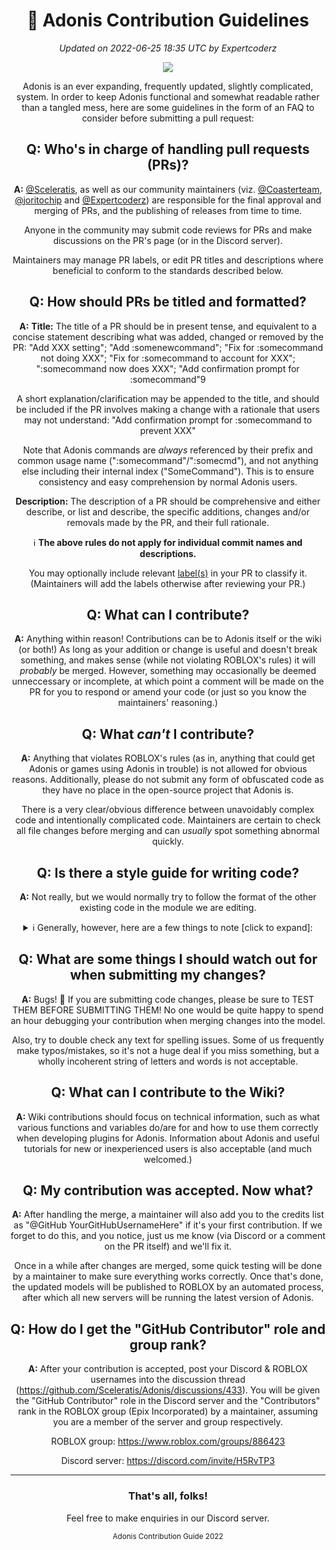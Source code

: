 <div align="center">

# 📜 Adonis Contribution Guidelines
*Updated on 2022-06-25 18:35 UTC by Expertcoderz*

<img src="https://user-images.githubusercontent.com/81153405/175760639-fc3b2352-8066-48cc-b2e6-2ea0ad69e33e.png">

Adonis is an ever expanding, frequently updated, slightly complicated, system. In order to keep Adonis functional and somewhat readable rather than a tangled mess, here are some guidelines in the form of an FAQ to consider before submitting a pull request:

## Q: Who's in charge of handling pull requests (PRs)?

**A:** [@Sceleratis](https://github.com/Sceleratis), as well as our community maintainers (viz. [@Coasterteam](https://github.com/Coasterteam), [@joritochip](https://github.com/joritochip) and [@Expertcoderz](https://github.com/Expertcoderz)) are responsible for the final approval and merging of PRs, and the publishing of releases from time to time.

Anyone in the community may submit code reviews for PRs and make discussions on the PR's page (or in the Discord server).

Maintainers may manage PR labels, or edit PR titles and descriptions where beneficial to conform to the standards described below.

## Q: How should PRs be titled and formatted?

**A:** **Title:** The title of a PR should be in present tense, and equivalent to a concise statement describing what was added, changed or removed by the PR: "Add XXX setting"; "Add :somenewcommand"; "Fix for :somecommand not doing XXX"; "Fix for :somecommand to account for XXX"; ":somecommand now does XXX"; "Add confirmation prompt for :somecommand"9

A short explanation/clarification may be appended to the title, and should be included if the PR involves making a change with a rationale that users may not understand: "Add confirmation prompt for :somecommand to prevent XXX"

Note that Adonis commands are _always_ referenced by their prefix and common usage name (":somecommand"/":somecmd"), and not anything else including their internal index ("SomeCommand"). This is to ensure consistency and easy comprehension by normal Adonis users.

**Description:** The description of a PR should be comprehensive and either describe, or list and describe, the specific additions, changes and/or removals made by the PR, and their full rationale.
  
ℹ️ **The above rules do not apply for individual commit names and descriptions.**

You may optionally include relevant [label(s)](https://github.com/Sceleratis/Adonis/labels) in your PR to classify it. (Maintainers will add the labels otherwise after reviewing your PR.)

## Q: What can I contribute?

**A:** Anything within reason! Contributions can be to Adonis itself or the wiki (or both!) As long as your addition or change is useful and doesn't break something, and makes sense (while not violating ROBLOX's rules) it will *probably* be merged. However, something may occasionally be deemed unneccessary or incomplete, at which point a comment will be made on the PR for you to respond or amend your code (or just so you know the maintainers' reasoning.)

## Q: What *can't* I contribute?

**A:** Anything that violates ROBLOX's rules (as in, anything that could get Adonis or games using Adonis in trouble) is not allowed for obvious reasons. Additionally, please do not submit any form of obfuscated code as they have no place in the open-source project that Adonis is.

There is a very clear/obvious difference between unavoidably complex code and intentionally complicated code. Maintainers are certain to check all file changes before merging and can *usually* spot something abnormal quickly.

## Q: Is there a style guide for writing code?

**A:** Not really, but we would normally try to follow the format of the other existing code in the module we are editing. 
  
<details><summary>ℹ️ Generally, however, here are a few things to note [click to expand]:</summary>
<hr>

  Leave a space (or newline) after every comma or semicolon. ✅``x, y, z`` ❌``x,y,z``

  Leave a space before and after every operator. ✅``x == y, x + y`` ❌``x==y, x+y``

  No unnecessary parentheses/brackets anywhere. ✅``if x == 2 then`` ❌``if (x == 2) then``

  Don't overwrite builtin globals unnecessarily when declaring local variables! ✅``local dataType = data.Type`` ❌``local type = data.Type``

  Use ``LOUD_SNAKE_CASE`` for (and only for) hardcoded local constants.
  
  Use US English spellings for both code variable names and user-facing text. ✅``"color"`` ❌``"colour"``
<hr>
</details>

## Q: What are some things I should watch out for when submitting my changes?

**A:** Bugs! 🐛 If you are submitting code changes, please be sure to TEST THEM BEFORE SUBMITTING THEM! No one would be quite happy to spend an hour debugging your contribution when merging changes into the model.

Also, try to double check any text for spelling issues. Some of us frequently make typos/mistakes, so it's not a huge deal if you miss something, but a wholly incoherent string of letters and words is not acceptable.

## Q: What can I contribute to the Wiki?

**A:** Wiki contributions should focus on technical information, such as what various functions and variables do/are for and how to use them correctly when developing plugins for Adonis. Information about Adonis and useful tutorials for new or inexperienced users is also acceptable (and much welcomed.)

## Q: My contribution was accepted. Now what?

**A:** After handling the merge, a maintainer will also add you to the credits list as "@GitHub YourGitHubUsernameHere" if it's your first contribution. If we forget to do this, and you notice, just us me know (via Discord or a comment on the PR itself) and we'll fix it.

Once in a while after changes are merged, some quick testing will be done by a maintainer to make sure everything works correctly. Once that's done, the updated models will be published to ROBLOX by an automated process, after which all new servers will be running the latest version of Adonis.

## Q: How do I get the "GitHub Contributor" role and group rank?

**A:** After your contribution is accepted, post your Discord & ROBLOX usernames into the discussion thread (<https://github.com/Sceleratis/Adonis/discussions/433>). You will be given the "GitHub Contributor" role in the Discord server and the "Contributors" rank in the ROBLOX group (Epix Incorporated) by a maintainer, assuming you are a member of the server and group respectively.

ROBLOX group: https://www.roblox.com/groups/886423

Discord server: https://discord.com/invite/H5RvTP3

<hr>

### That's all, folks!

Feel free to make enquiries in our Discord server.
  
<sub>Adonis Contribution Guide 2022</sub>

</div>
